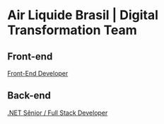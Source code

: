 # Air Liquide Brasil | Digital Transformation Team

## Front-end

[Front-End Developer](https://github.com/albdigitalteam/vagas/blob/master/frontend.md)

## Back-end

[.NET Sênior / Full Stack Developer](https://github.com/albdigitalteam/vagas/blob/master/backend.md#net-s%C3%AAnior--full-stack-developer--air-liquide-brasil--digital-team)
